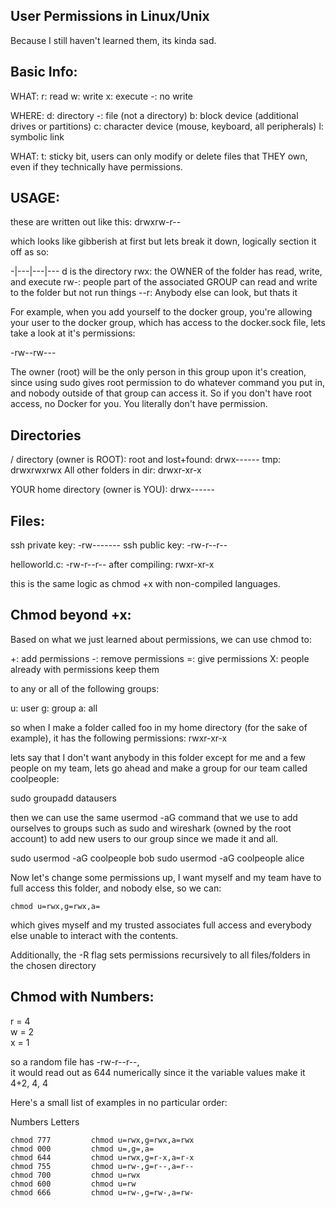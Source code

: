User Permissions in Linux/Unix
------------------------------
Because I still haven't learned them, its kinda sad.

Basic Info:
----------
WHAT:
r: read
w: write
x: execute
-: no write

WHERE:
d: directory
-: file (not a directory)
b: block device (additional drives or partitions)
c: character device (mouse, keyboard, all peripherals)
l: symbolic link

WHAT:
t: sticky bit, users can only modify or delete files that THEY own, even if they technically have permissions.

USAGE:
-----
these are written out like this:
drwxrw-r--

which looks like gibberish at first but lets break it down, logically section it off as so: 

-|---|---|---
d is the directory
  rwx: the OWNER of the folder has read, write, and execute
      rw-: people part of the associated GROUP can read and write to the folder but not run things
          --r: Anybody else can look, but thats it


For example, when you add yourself to the docker group, you're allowing your user to the docker group, which has access to the docker.sock file, lets take a look at it's permissions:

-rw--rw---

The owner (root) will be the only person in this group upon it's creation, since using sudo gives root permission to do whatever command you put in, and nobody outside of that group can access it. So if you don't have root access, no Docker for you. You literally don't have permission. 

Directories
-----------
/ directory (owner is ROOT):
root and lost+found: drwx------ 
tmp: drwxrwxrwx 
All other folders in dir: drwxr-xr-x 

YOUR home directory (owner is YOU):
drwx------


Files:
------
ssh private key: -rw------- 
ssh public key: -rw-r--r--

helloworld.c: -rw-r--r--
after compiling: rwxr-xr-x

this is the same logic as chmod +x with non-compiled languages.  


Chmod beyond +x:
---------------
Based on what we just learned about permissions, we can use chmod to:

+: add permissions 
-: remove permissions
=: give permissions
X: people already with permissions keep them

to any or all of the following groups:

u: user
g: group 
a: all

so when I make a folder called foo in my home directory (for the sake of example), it has the following permissions: rwxr-xr-x 

lets say that I don't want anybody in this folder except for me and a few people on my team, lets go ahead and make a group for our team called coolpeople:

sudo groupadd datausers

then we can use the same usermod -aG command that we use to add ourselves to groups such as sudo and wireshark (owned by the root account) to add new users to our group since we made it and all.

sudo usermod -aG coolpeople bob
sudo usermod -aG coolpeople alice

Now let's change some permissions up, I want myself and my team have to full access this folder, and nobody else, so we can:

```
chmod u=rwx,g=rwx,a=
```

which gives myself and my trusted associates full access and everybody else unable to interact with the contents.


Additionally, the -R flag sets permissions recursively to all files/folders in the chosen directory 

Chmod with Numbers:
------------------
r = 4  
w = 2  
x = 1  

so a random file has -rw-r--r--,  
it would read out as 644 numerically since it the variable values make it 4+2, 4, 4  


Here's a small list of examples in no particular order:  

Numbers           Letters         
```
chmod 777         chmod u=rwx,g=rwx,a=rwx
chmod 000         chmod u=,g=,a=
chmod 644         chmod u=rwx,g=r-x,a=r-x
chmod 755         chmod u=rw-,g=r--,a=r--
chmod 700         chmod u=rwx
chmod 600         chmod u=rw
chmod 666         chmod u=rw-,g=rw-,a=rw-
```

